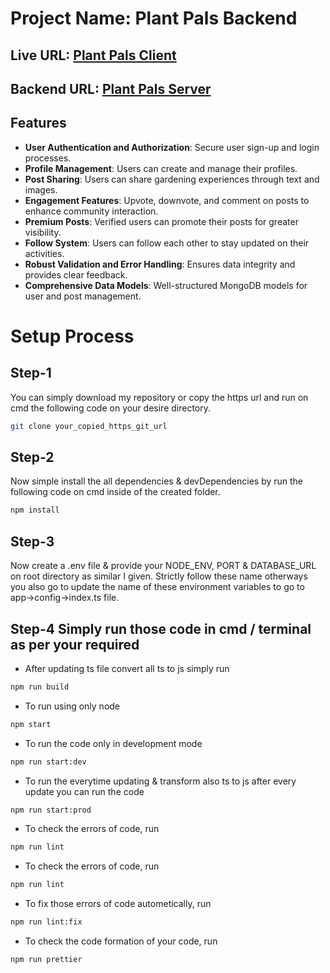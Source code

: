 # Project Name: Plant Pals Backend

## Live URL: **[Plant Pals Client](https://plant-pals-client.vercel.app)**

## Backend URL: **[Plant Pals Server](https://plant-pals-server.vercel.app)**

## Features

- **User Authentication and Authorization**: Secure user sign-up and login processes.
- **Profile Management**: Users can create and manage their profiles.
- **Post Sharing**: Users can share gardening experiences through text and images.
- **Engagement Features**: Upvote, downvote, and comment on posts to enhance community interaction.
- **Premium Posts**: Verified users can promote their posts for greater visibility.
- **Follow System**: Users can follow each other to stay updated on their activities.
- **Robust Validation and Error Handling**: Ensures data integrity and provides clear feedback.
- **Comprehensive Data Models**: Well-structured MongoDB models for user and post management.

# Setup Process

## Step-1

You can simply download my repository or copy the https url and run on cmd the following code on your desire directory.

```bash
git clone your_copied_https_git_url
```

## Step-2

Now simple install the all dependencies & devDependencies by run the following code on cmd inside of the created folder.

```bash
npm install
```

## Step-3

Now create a .env file & provide your NODE_ENV, PORT & DATABASE_URL on root directory as similar I given. Strictly follow these name otherways you also go to update the name of these environment variables to go to app->config->index.ts file.

## Step-4 Simply run those code in cmd / terminal as per your required

- After updating ts file convert all ts to js simply run

```bash
npm run build
```

- To run using only node

```bash
npm start
```

- To run the code only in development mode

```bash
npm run start:dev
```

- To run the everytime updating & transform also ts to js after every update you can run the code

```bash
npm run start:prod
```

- To check the errors of code, run

```bash
npm run lint
```

- To check the errors of code, run

```bash
npm run lint
```

- To fix those errors of code autometically, run

```bash
npm run lint:fix
```

- To check the code formation of your code, run

```bash
npm run prettier
```
